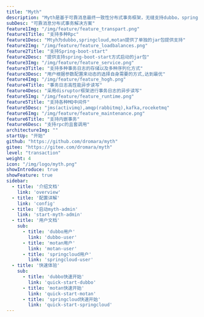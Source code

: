 ```yaml
---
title: "Myth"
description: "Myth是基于可靠消息最终一致性分布式事务框架，无缝支持dubbo，springcloud,motan等rpc框架的微服务"
subDesc: "可靠消息分布式事务解决方案"
feature1Img: "/img/feature/feature_transpart.png"
feature1Title: "支持多种Rpc"
feature1Desc: "Mtyh为dubbo,springcloud,motan提供了单独的jar包提供支持"
feature2Img: "/img/feature/feature_loadbalances.png"
feature2Title: "支持Spring-boot-start"
feature2Desc: "提供支持spring-boot-start方式启动的jar包"
feature3Img: "/img/feature/feature_service.png"
feature3Title: "支持多种事务日志的存储以及多种序列化方式"
feature3Desc: "用户根据参数配置来动态的选择自身需要的方式,达到最优"
feature4Img: "/img/feature/feature_hogh.png"
feature4Title: "事务日志高性能异步读写"
feature4Desc: "采用disruptor框架进行事务日志的异步读写"
feature5Img: "/img/feature/feature_runtime.png"
feature5Title: "支持各种MQ中间件"
feature5Desc: "jms(activimq),amqp(rabbitmq),kafka,roceketmq"
feature6Img: "/img/feature/feature_maintenance.png"
feature6Title: "支持内嵌事务"
feature6Desc: "支持rpc的且套调用"
architectureImg: ""
startUp: "开始"
github: "https://github.com/dromara/myth"
gitee: "https://gitee.com/dromara/myth"
level: "transaction"
weight: 4
icon: "/img/logo/myth.png"
showIntroduce: true
showFeature: true
sidebar:
  - title: '介绍文档'  	
    link: 'overview'
  - title: '配置详解'  	
    link: 'config'
  - title: '启动myth-admin'  	
    link: 'start-myth-admin'
  - title: '用户文档'  	
    sub:
      - title: 'dubbo用户'  	
        link: 'dubbo-user'
      - title: 'motan用户'  	
        link: 'motan-user'
      - title: 'springcloud用户'  	
        link: 'springcloud-user'
  - title: '快速体验'  	
    sub:
      - title: 'dubbo快速开始'  	
        link: 'quick-start-dubbo'
      - title: 'motan快速开始'  	
        link: 'quick-start-motan'
      - title: 'springcloud快速开始'  	
        link: 'quick-start-springcloud'
---
```


